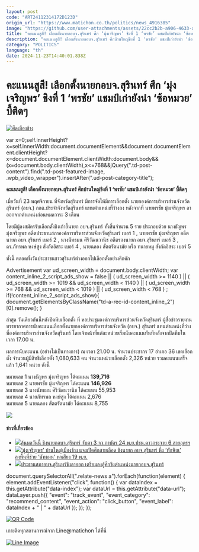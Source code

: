 ```yaml
---
layout: post
code: "ART24112314172D123D"
origin_url: "https://www.matichon.co.th/politics/news_4916385"
image: "https://github.com/user-attachments/assets/22cc2b2b-a906-4633-ab23-e0129e39a10b"
title: "คะแนนสูสี! เลือกตั้งนายกอบจ.สุรินทร์ ศึก ‘มุ่งเจริญพร’ ชิงที่ 1 ‘พรชัย’ แชมป์เก่ายังนำ ‘ซ้อหมวย’ บี้ติดๆ"
description: "คะแนนสูสี! เลือกตั้งนายกอบจ.สุรินทร์ ศึกบ้านใหญ่ชิงที่ 1 'พรชัย' แชมป์เก่ายังนำ 'ซ้อหมวย' บี้ติดๆ"
category: "POLITICS"
language: "th"
date: 2024-11-23T14:40:01.838Z
---
```


# คะแนนสูสี! เลือกตั้งนายกอบจ.สุรินทร์ ศึก ‘มุ่งเจริญพร’ ชิงที่ 1 ‘พรชัย’ แชมป์เก่ายังนำ ‘ซ้อหมวย’ บี้ติดๆ

[![](https://www.matichon.co.th/wp-content/uploads/2024/11/ศึดเมืองช้าง.jpg "ศึดเมืองช้าง")](https://www.matichon.co.th/wp-content/uploads/2024/11/ศึดเมืองช้าง.jpg)

var x=0;self.innerHeight?x=self.innerWidth:document.documentElement&&document.documentElement.clientHeight?x=document.documentElement.clientWidth:document.body&&(x=document.body.clientWidth),x<=768&&jQuery(".td-post-content").find(".td-post-featured-image, .wpb\_video\_wrapper").insertAfter(".ud-post-category-title");

**คะแนนสูสี! เลือกตั้งนายกอบจ.สุรินทร์ ศึกบ้านใหญ่ชิงที่ 1 ‘พรชัย’ แชมป์เก่ายังนำ ‘ซ้อหมวย’ บี้ติดๆ**

เมื่อวันที่ 23 พฤศจิกายน ที่จังหวัดสุรินทร์ มีการจัดให้มีการเลือกตั้ง นายกองค์การบริหารส่วนจังหวัดสุรินทร์ (อบจ.) กกต.ประจำจังหวัดสุรินทร์ แทนตำแหน่งที่ว่างลง หลังจากที่ นายพรชัย มุ่งเจริญพร ลาออกจากตำแหน่งก่อนหมดวาระ 3 เดือน

โดยมีผู้ลงสมัครรับเลือกตั้งชิงเก้าอี้นายก อบจ.สุรินทร์ ทั้งสิ้นจำนวน 5 ราย ประกอบด้วย นางธัญพร มุ่งเจริญพร อดีตประธานสภาองค์การบริหารส่วนจังหวัดสุรินทร์ เบอร์ 1 , นายพรชัย มุ่งเจริญพร อดีตนายก อบจ.สุรินทร์ เบอร์ 2 , นางนัทธมน ศิริวัฒนวานิช อดีตรองนายก อบจ.สุรินทร์ เบอร์ 3 , ดร.ภัทรพล หงษ์สูง สังกัดอิสระ เบอร์ 4 , นายฉลอง สัตตรัตนามัย หรือ ทนายหมู สังกัดอิสระ เบอร์ 5

ทั้งนี้ ตลอดทั้งวันประชาชนชาวสุรินทร์ต่างออกไปเลือกตั้งอย่างคึกคัก

Advertisement var ud\_screen\_width = document.body.clientWidth; var content\_inline\_2\_script\_ads\_show = false || ( ud\_screen\_width >= 1140 ) || ( ud\_screen\_width >= 1019 && ud\_screen\_width < 1140 ) || ( ud\_screen\_width >= 768 && ud\_screen\_width < 1019 ) || ( ud\_screen\_width < 768 ) ; if(!content\_inline\_2\_script\_ads\_show){ document.getElementsByClassName("td-a-rec-id-content\_inline\_2")\[0\].remove(); }

ล่าสุด วันเดียวกันนี้หลังปิดหีบเลือกตั้ง ที่ หอประชุมองค์การบริหารส่วนจังหวัดสุรินทร์ ผู้สื่อข่าวรายงานบรรยากาศการนับคะแนนเลือกตั้งนายกองค์การบริหารส่วนจังหวัด (อบจ.) สุรินทร์ แทนตำแหน่งที่ว่าง ที่องค์การบริหารส่วนจังหวัดสุรินทร์ โดยเจ้าหน้าที่แต่ละหน่วยเริ่มนับคะแนนทันทีหลังจากปิดหีบในเวลา 17.00 น.

ผลการนับคะแนน (อย่างไม่เป็นทางการ) ณ เวลา 21.00 น. จำนวนประชากร 17 อำเภอ 36 เขตเลือกตั้ง จำนวนผู้มีสิทธิเลือกตั้ง 1,080,633 คน จำนวนหน่วยเลือกตั้ง 2,326 หน่วย รวมคะแนนเสร็จแล้ว 1,641 หน่วย ดังนี้

หมายเลข 1 นางธัญพร มุ่งเจริญพร ได้คะแนน **139,716**  
หมายเลข 2 นายพรชัย มุ่งเจริญพร ได้คะแนน **146,926**  
หมายเลข 3 นางนัทธมน ศิริวัฒนวานิช ได้คะแนน 55,953  
หมายเลข 4 นายภัทรพล หงษ์สูง ได้คะแนน 2,676  
หมายเลข 5 นายฉลอง สัตตรัตนามัย ได้คะแนน 8,755

![](https://www.matichon.co.th/wp-content/uploads/2024/11/messageImage_1732370282438-1024x579.jpg)

#### ข่าวที่เกี่ยวข้อง

*   [![](https://www.matichon.co.th/wp-content/uploads/2024/11/111-70.jpg)ลุ้นผลวันนี้ ชิงนายกอบจ.สุรินทร์ จับตา 3 จว.กาบัตร 24 พ.ย.ปชน.ดาวกระจาย 6 สายอุดรฯ](https://www.matichon.co.th/region/news_4915285)
*   [![](https://www.matichon.co.th/wp-content/uploads/2024/11/su728-2.jpg)‘มุ่งเจริญพร’ บ้านใหญ่เมืองช้าง แจงเปิดศึกสายเลือด ชิงนายก อบจ.สุรินทร์ หึ่ง ‘ทักษิณ’ ลงพื้นที่ช่วย ‘นัทธมน’ หาเสียง 19 พ.ย.](https://www.matichon.co.th/region/news_4891812)
*   [![](https://www.matichon.co.th/wp-content/uploads/2024/10/728-1-4.jpg)ประธานสภาอบจ.สุรินทร์ชิงลาออก เตรียมลงสู้ศึกชิงตำแหน่งนายกอบจ.สุรินทร์](https://www.matichon.co.th/politics/news_4832207)

document.querySelectorAll(".relate-news a").forEach(function(element) { element.addEventListener("click", function() { var dataIndex = this.getAttribute("data-index"); var dataUrl = this.getAttribute("data-url"); dataLayer.push({ "event": "track\_event", "event\_category": "recommend\_content", "event\_action": "click\_button", "event\_label": dataIndex + " | " + dataUrl }); }); });

[![QR Code](https://www.matichon.co.th/wp-content/uploads/2023/07/wob1371z.jpg)](https://lin.ee/ht0nDxX)

เกาะติดทุกสถานการณ์จาก Line@matichon ได้ที่นี่

[![Line Image](https://www.matichon.co.th/wp-content/uploads/2023/07/th.png)](https://lin.ee/ht0nDxX)